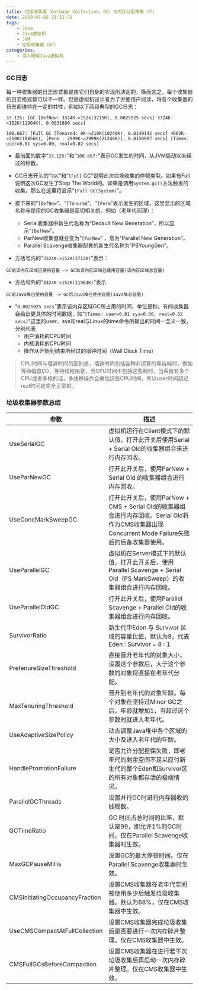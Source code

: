```yaml
---
title: 垃圾收集器（Garbage Collection，GC）与内存分配策略（八）
date: 2019-07-02 21:12:59
tags:
	- Java
	- Java虚拟机
	- JVM
	- 垃圾收集器（GC）
categories:
	- 深入理解Java虚拟机
---
```


### GC日志

每一种收集器的日志形式都是由它们自身的实现所决定的，换而言之，每个收集器的日志格式都可以不一样。但是虚拟机设计者为了方便用户阅读，将各个收集器的日志都维持在一定的共性，例如以下两段典型的GC日志：
```
33.125: [GC [DefNew: 3324K->152k(3715K), 0.0025925 secs] 3324K->152K(11904K), 0.0031680 secs] 

100.667: [Full GC [Tenured: 0K->210K(10240K), 0.0149142 secs] 4603K->210K(19456K), [Perm : 2999K->2999K(21248K)], 0.0150007 secs] [Times: user=0.01 sys=0.00, real=0.02 secs]
```

- 最前面的数字“`33.125:`”和“`100.667:`”表示GC发生的时间，从JVM启动以来经过的秒数。


- GC日志开头的“`[GC`”和“`[Full` GC”说明此次垃圾收集的停顿类型。如果有Full说明这次GC发生了Stop The World的。如果是调用`System.gc()`方法触发的收集，那么在这里将显示“`[Full GC(System)`”。


- 接下来的“`[DefNew`”、“`[Tenured`”、“`[Perm`”表示发生的区域，这里显示的区域名称与使用的GC收集器是密切相关的。例如（老年代同理）：
    - Serial收集器中新生代名称为“Dedault New Generation”，所以显示“`[DefNew`”。
    - ParNew收集器就会变为“`[ParNew`” ，意为“Parallel New Generation”。
    - Parallel Scavenge收集器配套的新生代名称为“PSYoungGen”。


- 方括号内的“`3324K->152K(3712K)`”表示：
```
GC前该内存区域已使用容量 -> GC后该内存区域已使用容量(该内存区域总容量)
```

- 方括号外的“`3324K->152K(11904K)`”表示
```
GC前Java堆已使用容量 -> GC后Java堆已使用容量(Java堆总容量)
```

- “`0.0025925 secs`”表示该内存区域GC所占用的时间，单位是秒。有的收集器会给出更具体的时间数据，如“`[Times: user=0.01 sys=0.00, real=0.02 secs]`”这里的user、sys和real与Linux的time命令所输出的时间一含义一致，分别代表
    - 用户消耗的CPU时间
    - 内核消耗的CPU时间
    - 操作从开始到结束所经过的墙钟时间（Wall Clock Time） 
> CPU时间与墙钟时间的区别是，墙钟时间包括各种非运算的等待耗时，例如等待磁盘I/O，等待线程阻塞，而CPU时间不包括这些耗时，当系统有多个CPU或者多核的话，多线程操作会叠加这些CPU时间，所以user时间超过real时间是完全正常的。

<!-- more-->

### 垃圾收集器参数总结


| 参数                           | 描述                                                         |
| ------------------------------ | ------------------------------------------------------------ |
| UseSerialGC                    | 虚拟机运行在Client模式下的默认值，打开此开关后使用Serial + Serial Old的收集器组合来进行内存回收。 |
| UseParNewGC                    | 打开此开关后，使用ParNew + Serial Old 的收集器组合进行内存回收。 |
| UseConcMarkSweepGC             | 打开此开关后，使用ParNew + CMS + Serial Old的收集器组合进行内存回收。Serial Old将作为CMS收集器出现Concurrent Mode Failure失败后的后备收集器使用。 |
| UseParallelGC                  | 虚拟机在Server模式下的默认值，打开此开关后，使用Parallel Scavenge + Serial Old（PS MarkSweep）的收集器组合进行内存回收。 |
| UseParallelOldGC               | 打开此开关后，使用Parallel Scavenge + Parallel Old的收集器组合进行内存回收。 |
| SurvivorRatio                  | 新生代中Eden 与 Survivor 区域的容量比值，默认为8，代表Eden : Survivor = 8 : 1 |
| PretenureSizeThreshold         | 直接晋升老年代的对象大小，设置这个参数后，大于这个参数的对象将直接在老年代分配。 |
| MaxTenuringThreshold           | 晋升到老年代的对象年龄。每个对象在坚持过Minor GC之后，年龄就增加1，当超过这个参数时就进入老年代。 |
| UseAdaptiveSizePolicy          | 动态调整Java堆中各个区域的大小及进入老年代的年龄。           |
| HandlePromotionFailure         | 是否允许分配担保失败，即老年代的剩余空间不足以应付新生代的整个Eden和Survivor区的所有对象都存活的极端情况。 |
| ParallelGCThreads              | 设置并行GC时进行内存回收的线程数。                           |
| GCTimeRatio                    | GC 时间占总时间的比率，默认是99，即允许1%的GC时间，仅在Parallel Scavenge收集器时生效。 |
| MaxGCPauseMillis               | 设置GC的最大停顿时间。仅在Parallel Scavenge收集器时生效。    |
| CMSInitiatingOccupancyFraction | 设置CMS收集器在老年代空间被使用多少后触发垃圾收集器。默认为68%，仅在CMS收集器中生效。 |
| UseCMSCompactAtFullCollection  | 设置CMS收集器完成垃圾收集后是否要进行一次内存碎片整理。仅在CMS收集器中生效。 |
| CMSFullGCsBeforeCompaction     | 设置CMS收集器在进行若干次垃圾收集后再启动一次内存碎片整理。仅在CMS收集器中生效。 |